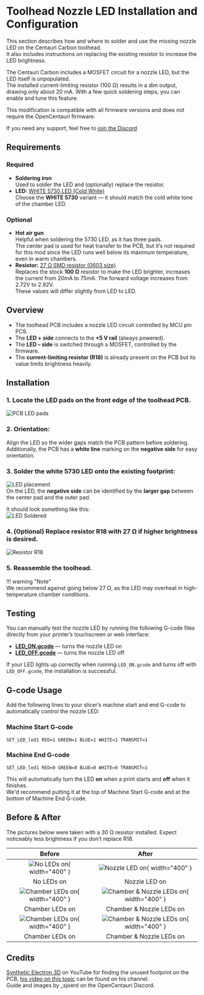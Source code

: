 # Toolhead Nozzle LED Installation and Configuration  

This section describes how and where to solder and use the missing nozzle LED on the Centauri Carbon toolhead.  
It also includes instructions on replacing the existing resistor to increase the LED brightness.

The Centauri Carbon includes a MOSFET circuit for a nozzle LED, but the LED itself is unpopulated.  
The installed current-limiting resistor (100 Ω) results in a dim output, drawing only about 20 mA. With a few quick soldering steps, you can enable and tune this feature.  

This modification is compatible with all firmware versions and does not require the OpenCentauri firmware.

If you need any support, feel free to [join the Discord](https://discord.gg/t6Cft3wNJ3)  


## Requirements  

### Required  
- **Soldering iron**  
  Used to solder the LED and (optionally) replace the resistor.
- **LED:** [WHITE 5730 LED (Cold White)](https://aliexpress.com/item/1005005760920669.html)   
  Choose the **WHITE 5730** variant — it should match the cold white tone of the chamber LED.

### Optional  
- **Hot air gun**  
  Helpful when soldering the 5730 LED, as it has three pads.  
  The center pad is used for heat transfer to the PCB, but it’s not required for this mod since the LED runs well below its maximum temperature, even in warm chambers.
- **Resistor:** [27 Ω SMD resistor (0603 size)](https://aliexpress.com/item/1005005677654015.html)  
  Replaces the stock **100 Ω** resistor to make the LED brighter, increases the current from 20mA to 75mA. The forward voltage increases from 2.72V to 2.92V.  
  These values will differ slightly from LED to LED. 


## Overview  

- The toolhead PCB includes a nozzle LED circuit controlled by MCU pin PC9.  
- The **LED + side** connects to the **+5 V rail** (always powered).  
- The **LED – side** is switched through a MOSFET, controlled by the firmware.  
- The **current-limiting resistor (R18)** is already present on the PCB but its value limits brightness heavily.


## Installation  

### 1. Locate the LED pads on the front edge of the toolhead PCB. 
![PCB LED pads](assets/PCB_LED.jpg)  

### 2. Orientation:  
  Align the LED so the wider gaps match the PCB pattern before soldering.   
  Additionally, the PCB has a **white line** marking on the **negative side** for easy orientation.  
   
### 3. Solder the white 5730 LED onto the existing footprint:  
  ![LED placement](assets/LED.jpg)  
  On the LED, the **negative side** can be identified by the **larger gap** between the center pad and the outer pad.  

  It should look something like this:  
  ![LED Soldered](assets/LED_SOLDERED.jpg)   

### 4. (Optional) Replace resistor R18 with 27 Ω if higher brightness is desired.  
  ![Resistor R18](assets/R18.jpg)  

### 5. Reassemble the toolhead.  

!!! warning "Note"   
    We recommend against going below 27 Ω, as the LED may overheat in high-temperature chamber conditions.


## Testing  
You can manually test the nozzle LED by running the following G-code files directly from your printer’s touchscreen or web interface:

- [**LED_ON.gcode**](assets/LED_ON.gcode) — turns the nozzle LED on  
- [**LED_OFF.gcode**](assets/LED_OFF.gcode) — turns the nozzle LED off

If your LED lights up correctly when running `LED_ON.gcode` and turns off with `LED_OFF.gcode`, the installation is successful.


## G-code Usage  

Add the following lines to your slicer’s machine start and end G-code to automatically control the nozzle LED:

### Machine Start G-code
```
SET_LED_led1 RED=1 GREEN=1 BLUE=1 WHITE=1 TRANSMIT=1
```
 

### Machine End G-code  

```
SET_LED_led1 RED=0 GREEN=0 BLUE=0 WHITE=0 TRANSMIT=1
```

This will automatically turn the LED **on** when a print starts and **off** when it finishes.  
We'd recommend putting it at the top of Machine Start G-code and at the bottom of Machine End G-code.  


## Before & After  
 
The pictures below were taken with a 30 Ω resistor installed. Expect noticeably less brightness if you don’t replace R18.  

| Before | After |
|:-------:|:------:|
| ![No LEDs on](assets/Nolights.jpg){ width="400" } | ![Nozzle LED on](assets/NozzleLED.jpg){ width="400" } |
| No LEDs on | Nozzle LED on |
| ![Chamber LEDs on](assets/Chamber.jpg){ width="400" } | ![Chamber & Nozzle LEDs on](assets/Chamber_NozzleLED.jpg){ width="400" } |
| Chamber LEDs on | Chamber & Nozzle LEDs on |
| ![Chamber LEDs on](assets/Benchy_chamber.jpg){ width="400" } | ![Chamber & Nozzle LEDs on](assets/Benchy_chamber_nozzle.jpg){ width="400" } |
| Chamber LEDs on | Chamber & Nozzle LEDs on |




## Credits  
[Synthetic Electron 3D](https://www.youtube.com/@SyntheticElectron3D) on YouTube for finding the unused footprint on the PCB, [his video on this topic](https://www.youtube.com/watch?v=1B1BzOQMkCI&lc=UgzqtT4OAFaG_nfkXIB4AaABAg) can be found on his channel.  
Guide and images by _sjoerd on the OpenCentauri Discord.

